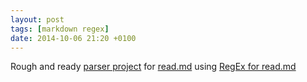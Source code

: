 ```yaml
---
layout: post
tags: [markdown regex]
date: 2014-10-06 21:20 +0100
---
```

Rough and ready [parser project](https://github.com/idiotandrobot/ReadMarkdownParser) for [read.md](https://www.dropbox.com/s/63rmg23fwadtp4g/Read.md?dl=0) using [RegEx for read.md](/blog/2014/10/05/regex-for-read.md/)
